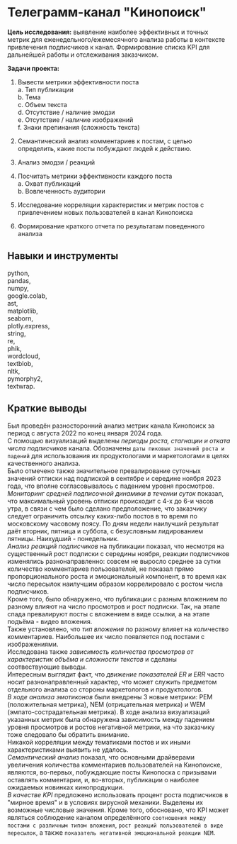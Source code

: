 # Телеграмм-канал "Кинопоиск"
**Цель исследования:** выявление наиболее эффективных и точных метрик для еженедельного/ежемесячного анализа работы в контексте привлечения подписчиков к канал. Формирование списка KPI для дальнейшей работы и отслеживания заказчиком.

**Задачи проекта:**
  1. Вывести метрики эффективности поста\
    a. Тип публикации\
    b. Тема\
    c. Объем текста\
    d. Отсутствие / наличие эмодзи\
    e. Отсутствие / наличие изображений\
    f. Знаки препинания (сложность текста)

  2. Семантический анализ комментариев к постам, с целью определить, какие посты побуждают людей к действию.
  3. Анализ эмодзи / реакций
  4. Посчитать метрики эффективности каждого поста\
    a. Охват публикаций\
    b. Вовлеченность аудитории
  5. Исследование корреляции характеристик и метрик постов с привлечением новых пользователей в канал Кинопоиска
  6. Формирование краткого отчета по результатам поведенного анализа
## Навыки и инструменты
python,\
pandas,\
numpy,\
google.colab,\
ast,\
matplotlib,\
seaborn,\
plotly.express,\
string,\
re,\
phik,\
wordcloud,\
textblob,\
nltk,\
pymorphy2,\
textwrap.

## Краткие выводы
Был проведён разносторонний анализ метрик канала Кинопоиск за период с августа 2022 по конец января 2024 года.\
С помощью визуализаций выделены *периоды роста, стагнации и отката числа подписчиков* канала. Обозначены `даты пиковых значений роста и падений` для использования их продуктологами и маркетологами в целях качественного анализа.\
Было отмечено также значительное превалирование суточных значений отписки над подпиской в сентябре и середине ноября 2023 года, что вполне согласовывалось с падением уровня просмотров.\
*Мониторинг средней подписочной динамики в течении суток* показал, что максимальный уровень отписки происходит с 4-х до 6-и часов утра, в связи с чем было сделано предположение, что заказчику следует ограничить отсылку каких-либо постов в то время по московскому часовому поясу. По дням недели наилучший результат даёт вторник, пятница и суббота, с безусловным лидированием пятницы. Наихудший - понедельник.\
*Анализ реакций подписчиков* на публикации показал, что несмотря на существенный рост подписки с середины ноября, реакции подписчиков изменялись разнонаправленно: совсем не выросло среднее за сутки количество комментариев пользователей, не показал прямо пропорционального роста и эмоциональный компонент, в то время как число пересылок наилучшим образом коррелировало с ростом числа подписчиков.\
Кроме того, было обнаружено, что публикации с разным вложением по разному влияют на число просмотров и рост подписки. Так, на этапе спада превалируют посты с вложением в виде ссылки, а на этапе подъёма - видео вложения.\
Также установлено, что *тип вложения* по разному влияет на количество комментариев. Наибольшее их число появляется под постами с изображениями.\
Исследована также *зависимость количества просмотров от характеристик объёма и сложности текстов* и сделаны соотвествующие выводы.\
Интересным выглядит факт, что *движение показателей ER и ERR* часто носит разнонаправленный характер, что может служить предметом отдельного анализа со стороны маркетологов и продуктологов.\
*В ходе анализа эмотиконов* были внедрены 3 новые метрики: PEM (положительная метрика), NEM (отрицательная метрика) и WEM (эмпато-сострадательная метрика). В ходе анализа визуализаций указанных метрик была обнаружена зависимость между падением уровня просмотров и ростов негативной метрики, на что заказчику тоже следовало бы обратить внимание.\
Никакой корреляции между тематиками постов и их иными характеристиками выявить не удалось.\
*Семантический анализ* показал, что основными драйверами увеличения количества комментариев пользователей на Кинопоиске, являются, во-первых, побуждающие посты Кинопоска с призывами оставлять комментарии, и, во-вторых, публикации о наиболее ожидаемых новинках кинопродукции.\
*В качестве KPI* предложено использовать процент роста подписчиков в "мирное время" и в условиях вирусной механики. Выделены их возможные числовые значения. Кроме того, обосновано, что KPI может являться соблюдение каналом определённого `соотношения между постами с различным типом вложения`, `рост реакций пользователей в виде пересылок`, а также `показатель негативной эмоциональной реакции NEM`.
